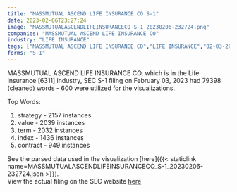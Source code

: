 ```yaml
---
title: "MASSMUTUAL ASCEND LIFE INSURANCE CO S-1"
date: 2023-02-06T23:27:24
image: "MASSMUTUALASCENDLIFEINSURANCECO_S-1_20230206-232724.png"
companies: "MASSMUTUAL ASCEND LIFE INSURANCE CO"
industry: "LIFE INSURANCE"
tags: ["MASSMUTUAL ASCEND LIFE INSURANCE CO","LIFE INSURANCE","02-03-2023","S-1"]
forms: "S-1"
---
```

MASSMUTUAL ASCEND LIFE INSURANCE CO, which is in the Life Insurance [6311] industry, SEC S-1 filing on February 03, 2023 had 79398 (cleaned) words - 600 were utilized for the visualizations.

Top Words:
1. strategy - 2157 instances
2. value - 2039 instances
3. term - 2032 instances
4. index - 1436 instances
5. contract - 949 instances


See the parsed data used in the visualization [here]({{< staticlink name=MASSMUTUALASCENDLIFEINSURANCECO_S-1_20230206-232724.json >}}).  
View the actual filing on the SEC website [here](https://www.sec.gov/Archives/edgar/data/723258/0001193125-23-024275.txt)